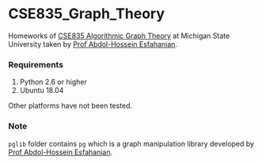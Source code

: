 # CSE835_Graph_Theory

Homeworks of [CSE835 Algorithmic Graph Theory](http://www.cse.msu.edu/~cse835/) at Michigan State University taken by [Prof Abdol-Hossein Esfahanian](https://www.cse.msu.edu/~esfahani/).

### Requirements
1. Python 2.6 or higher
2. Ubuntu 18.04

Other platforms have not been tested.

### Note
```pglib``` folder contains ``pg`` which is a graph manipulation library developed by [Prof Abdol-Hossein Esfahanian](https://www.cse.msu.edu/~esfahani/).
